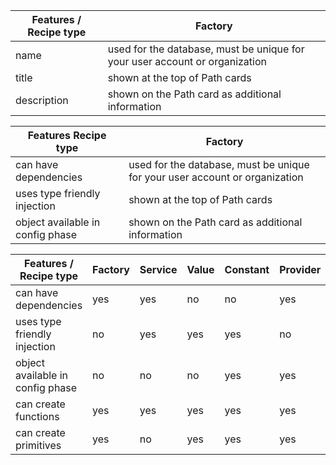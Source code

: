 <!--
{
"name" : "test",
"version" : "0.1",
"title" : "Test",
"description": "Mock-ups",
"freshnessDate" : 2015-06-01,
"homepage" : "http://www.outlearn.com",
"author" : "Teppo Jouttenus",
"license" : "All Rights Reserved"
}
-->

<!-- @section -->

| Features / Recipe type | Factory |
| ----- | ---- |
| name  | used for the database, must be unique for your user account or organization |
| title | shown at the top of Path cards                         |
| description | shown on the Path card as additional information |

| Features Recipe type  | Factory |
| -- | -- |
| can have dependencies  | used for the database, must be unique for your user account or organization |
| uses type friendly injection | shown at the top of Path cards                         |
| object available in config phase | shown on the Path card as additional information |

|Features / Recipe type | Factory | Service | Value | Constant | Provider |
|-- | -- | -- | -- | -- | -- |
|can have dependencies | yes | yes | no | no | yes |
|uses type friendly injection | no | yes | yes | yes | no |
|object available in config phase | no | no | no | yes | yes |
|can create functions | yes | yes | yes | yes | yes |
|can create primitives | yes | no | yes | yes | yes |
